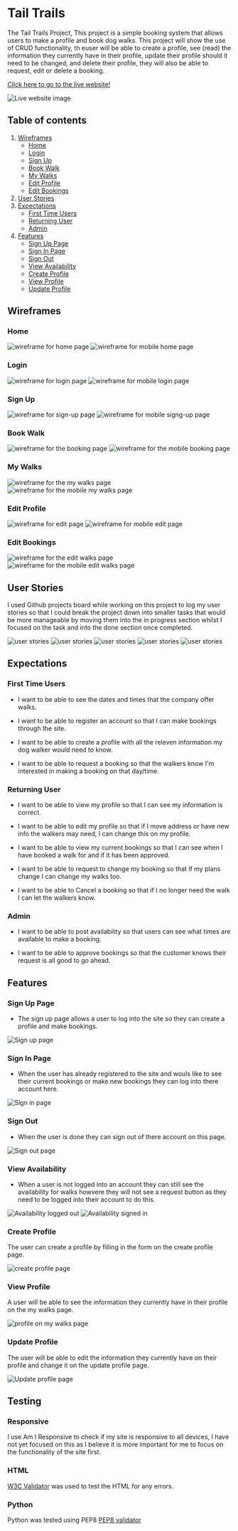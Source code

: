 # Tail Trails

The Tail Trails Project, This project is a simple booking system that allows users to make a profile and book dog walks. This project will show the use of CRUD functionality, th euser will be able to create a profile, see (read) the information they currently have in their profile, update their profile should it need to be changed, and delete their profile, they will also be able to request, edit or delete a booking. 

[Click here to go to the live website!](<!--Add Website Link-->) 

<img src=" <!--Add Live Web Image--> " alt="Live website image"> 


## Table of contents

1. [Wireframes](#wireframes)
    - [Home](#home)
    - [Login](#login)
    - [Sign Up](#sign-up)
    - [Book Walk](#book-walk)
    - [My Walks](#my-walks)
    - [Edit Profile](#edit-profile)
    - [Edit Bookings](#edit-bookings) 
2. [User Stories](#user-stories)
3. [Expectations](#expectations)
    - [First Time Users](#first-time-users)
    - [Returning User](#returning-user)
    - [Admin](#admin)
4. [Features](#features)
    - [Sign Up Page](#sign-up-page)
    - [Sign In Page](#sign-in-page)
    - [Sign Out](#sign-out)
    - [View Availability](#view-availability)
    - [Create Profile](#create-profile)
    - [View Profile](#view-profile)
    - [Update Profile](#update-profile)




## Wireframes

### Home 
<img src="static/images/home.png" alt="wireframe for home page">
<img src="static/images/home-m.png" alt="wireframe for mobile home page">

### Login
<img src="static/images/login.png" alt="wireframe for login page">
<img src="static/images/login-m.png" alt="wireframe for mobile login page">

### Sign Up 
<img src="static/images/sign-up.png" alt="wireframe for sign-up page">
<img src="static/images/sign-up-m.png" alt="wireframe for mobile signg-up page">

### Book Walk 
<img src="static/images/book.png" alt="wireframe for the booking page">
<img src="static/images/book-m.png" alt="wireframe for the mobile booking page">

### My Walks 
<img src="static/images/my-walks.png" alt="wireframe for the my walks page">
<img src="static/images/my-walks-m.png" alt="wireframe for the mobile my walks page">

### Edit Profile
<img src="static/images/edit.png" alt="wireframe for edit page">
<img src="static/images/edit-m.png" alt="wireframe for mobile edit page">

### Edit Bookings
<img src="static/images/edit-walks.png" alt="wireframe for the edit walks page">
<img src="static/images/edit-walks-m.png" alt="wireframe for the mobile edit walks page">


## User Stories

I used Github projects board while working on this project to log my user stories so that I could break the project down into smaller tasks that would be more manageable by moving them into the in progress section whilst I focused on the task and into the done section once completed.

<img src="static/images/user-stories1.png" alt="user stories">
<img src="static/images/user-stories2.png" alt="user stories">
<img src="static/images/user-stories3.png" alt="user stories">
<img src="static/images/user-stories4.png" alt="user stories">
<img src="static/images/user-stories5.png" alt="user stories">

## Expectations

### First Time Users

- I want to be able to see the dates and times that the company offer walks.

- I want to be able to register an account so that I can make bookings through the site.

- I want to be able to create a profile with all the releven information my dog walker would need to know.

- I want to be able to request a booking so that the walkers know I'm interested in making a booking on that day/time.

### Returning User

- I want to be able to view my profile so that I can see my information is correct.

- I want to be able to edit my profile so that if I move address or have new info the walkers may need, I can change this on my profile.

- I want to be able to view my current bookings so that I can see when I have booked a walk for and if it has been approved.

- I want to be able to request to change my booking so that if my plans change I can change my walks too.

- I want to be able to Cancel a booking so that if I no longer need the walk I can let the walkers know.

### Admin

- I want to be able to post availability so that users can see what times are available to make a booking.

- I want to be able to approve bookings so that the customer knows their request is all good to go ahead.

## Features

### Sign Up Page

- The sign up page allows a user to log into the site so they can create a profile and make bookings. 

<img src="static/images/f-sign-up.png" alt="Sign up page">

### Sign In Page

- When the user has already registered to the site and wouls like to see their current bookings or make new bookings they can log into there account here.

<img src="static/images/f-sign-in.png" alt="Sign in page">

### Sign Out 

- When the user is done they can sign out of there account on this page.

<img src="static/images/f-sign-out.png" alt="Sign out page">

### View Availability 

- When a user is not logged into an account they can still see the availability for walks howvere they will not see a request button as they need to be logged into their account to do this.

<img src="static/images/f-availability.png" alt="Availability logged out">
<img src="static/images/f-view-availability.png" alt="Availability signed in">

### Create Profile

The user can create a profile by filling in the form on the create profile page.

<img src="static/images/f-create-profile.png" alt="create profile page">

### View Profile

A user will be able to see the information they currently have in their profile on the my walks page.

<img src="static/images/f-profile.png" alt="profile on my walks page">

### Update Profile

The user will be able to edit the information they currently have on their profile and change it on the update profile page.

<img src="static/images/f-update-form.png" alt="Update profile page">


## Testing

### Responsive 

I use Am I Responsive to check if my site is responsive to all devices, I have not yet focused on this as I believe it is more important for me to focus on the functionality of the site first. 

### HTML

[W3C Validator](https://validator.w3.org/) was used to test the HTML for any errors.



### Python 

Python was tested using PEP8 [PEP8 validator](http://pep8online.com/) 